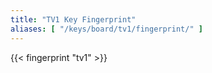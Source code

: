 ```yaml
---
title: "TV1 Key Fingerprint"
aliases: [ "/keys/board/tv1/fingerprint/" ]
---
```

{{< fingerprint "tv1" >}}